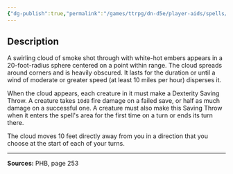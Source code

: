 ```yaml
---
{"dg-publish":true,"permalink":"/games/ttrpg/dn-d5e/player-aids/spells/level-8/incendiary-cloud/","tags":["TTRPG/DND/5e","verbal","somatic","concentration","Spell"],"noteIcon":""}
---
```



## Description
A swirling cloud of smoke shot through with white-hot embers appears in a 20-foot-radius sphere centered on a point within range.
The cloud spreads around corners and is heavily obscured.
It lasts for the duration or until a wind of moderate or greater speed (at least 10 miles per hour) disperses it.

When the cloud appears, each creature in it must make a Dexterity Saving Throw.
A creature takes `10d8` fire damage on a failed save, or half as much damage on a successful one.
A creature must also make this Saving Throw when it enters the spell's area for the first time on a turn or ends its turn there.

The cloud moves 10 feet directly away from you in a direction that you choose at the start of each of your turns.

---

**Sources:** PHB, page 253
